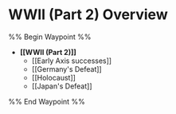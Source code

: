 # WWII (Part 2) Overview

%% Begin Waypoint %%
- **[[WWII (Part 2)]]**
	- [[Early Axis successes]]
	- [[Germany's Defeat]]
	- [[Holocaust]]
	- [[Japan's Defeat]]

%% End Waypoint %%